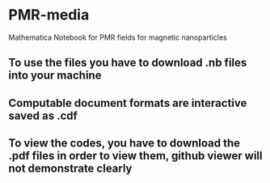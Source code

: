 # PMR-media
Mathematica Notebook for PMR fields for magnetic nanoparticles


## To use the files you have to download .nb files into your machine
## Computable document formats are interactive saved as .cdf 
## To view the codes, you have to download the .pdf files in order to view them, github viewer will not demonstrate clearly
